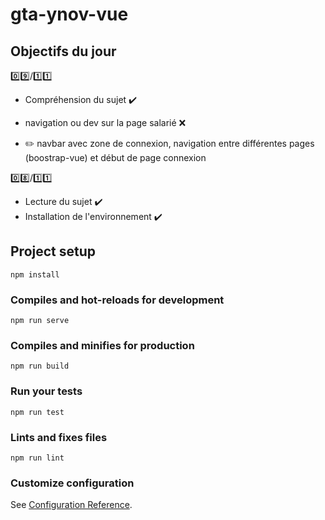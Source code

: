 # gta-ynov-vue

## Objectifs du jour

:zero::nine:/:one::one:

- Compréhension du sujet :heavy_check_mark:
- navigation ou dev sur la page salarié :x:

- :pencil2: navbar avec zone de connexion, navigation entre différentes pages (boostrap-vue) et début de page connexion

:zero::eight:/:one::one:

- Lecture du sujet :heavy_check_mark:
- Installation de l'environnement :heavy_check_mark:

## Project setup
```
npm install
```

### Compiles and hot-reloads for development
```
npm run serve
```

### Compiles and minifies for production
```
npm run build
```

### Run your tests
```
npm run test
```

### Lints and fixes files
```
npm run lint
```

### Customize configuration
See [Configuration Reference](https://cli.vuejs.org/config/).
